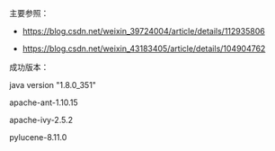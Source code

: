 主要参照：

- https://blog.csdn.net/weixin_39724004/article/details/112935806

- https://blog.csdn.net/weixin_43183405/article/details/104904762

成功版本：

java version "1.8.0_351"

apache-ant-1.10.15

apache-ivy-2.5.2

pylucene-8.11.0
